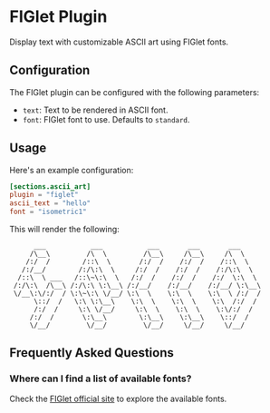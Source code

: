 # FIGlet Plugin

Display text with customizable ASCII art using FIGlet fonts.

## Configuration

The FIGlet plugin can be configured with the following parameters:

- `text`: Text to be rendered in ASCII font.
- `font`: FIGlet font to use. Defaults to `standard`.

## Usage

Here's an example configuration:

```toml title="doteki.toml"
[sections.ascii_art]
plugin = "figlet"
ascii_text = "hello"
font = "isometric1"
```

This will render the following:

```text
      ___           ___           ___       ___       ___     
     /\__\         /\  \         /\__\     /\__\     /\  \    
    /:/  /        /::\  \       /:/  /    /:/  /    /::\  \   
   /:/__/        /:/\:\  \     /:/  /    /:/  /    /:/\:\  \  
  /::\  \ ___   /::\~\:\  \   /:/  /    /:/  /    /:/  \:\  \ 
 /:/\:\  /\__\ /:/\:\ \:\__\ /:/__/    /:/__/    /:/__/ \:\__\
 \/__\:\/:/  / \:\~\:\ \/__/ \:\  \    \:\  \    \:\  \ /:/  /
      \::/  /   \:\ \:\__\    \:\  \    \:\  \    \:\  /:/  / 
      /:/  /     \:\ \/__/     \:\  \    \:\  \    \:\/:/  /  
     /:/  /       \:\__\        \:\__\    \:\__\    \::/  /   
     \/__/         \/__/         \/__/     \/__/     \/__/
```

## Frequently Asked Questions

### Where can I find a list of available fonts?

Check the [FIGlet official site](http://www.figlet.org/examples.html) to explore the available fonts.
